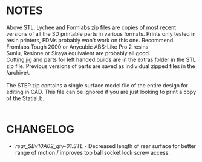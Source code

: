 # NOTES
Above STL, Lychee and Formlabs zip files are copies of most recent versions of all the 3D printable parts in various formats. Prints only tested in resin printers, FDMs probably won't work on this one. Recommend Fromlabs Tough 2000 or Anycubic ABS-Like Pro 2 resins<br/>Sunlu, Resione or Siraya equivalent are probably all good.<br/>
Cutting jig and parts for left handed builds are in the extras folder in the STL zip file. Previous versions of parts are saved as individual zipped files in the /archive/.
<br/><br/>
The STEP.zip contains a single surface model file of the entire design for editing in CAD. This file can be ignored if you are just looking to print a copy of the Statial.b.
<br/><br/>
# CHANGELOG
* _rear_SBv10A02_qty-01.STL_ - Decreased length of rear surface for better range of motion / improves top ball socket lock screw access.